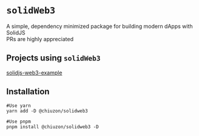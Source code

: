 # `solidWeb3`


A simple, dependency minimized package for building modern dApps with SolidJS \
PRs are highly appreciated

## Projects using `solidWeb3`

[solidjs-web3-example](https://github.com/chiuzon/solidjs-web3-example)

## Installation

```
#Use yarn
yarn add -D @chiuzon/solidweb3

#Use pnpm
pnpm install @chiuzon/solidweb3 -D
```